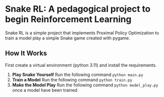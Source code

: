 # Snake RL: A pedagogical project to begin Reinforcement Learning

Snake RL is a simple project that implements Proximal Policy Optimization to train a model play a simple Snake game created with pygame.

## How It Works

First create a virtual environment (python 3.11) and install the requirements.

1. **Play Snake Yourself** Run the following command ```python main.py```
2. **Train a Model** Run the following command ```python train.py```
3. **Make the Model Play** Run the following command ```python model_play.py``` once a model have been trained